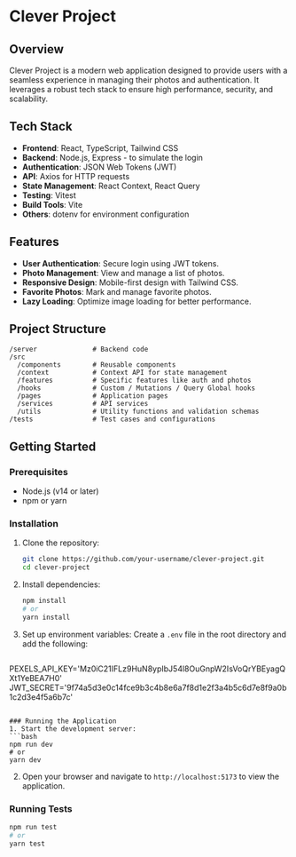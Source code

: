 # Clever Project

## Overview
Clever Project is a modern web application designed to provide users with a seamless experience in managing their photos and authentication. It leverages a robust tech stack to ensure high performance, security, and scalability.

## Tech Stack
- **Frontend**: React, TypeScript, Tailwind CSS
- **Backend**: Node.js, Express - to simulate the login
- **Authentication**: JSON Web Tokens (JWT)
- **API**: Axios for HTTP requests
- **State Management**: React Context, React Query
- **Testing**: Vitest
- **Build Tools**: Vite
- **Others**: dotenv for environment configuration

## Features
- **User Authentication**: Secure login using JWT tokens.
- **Photo Management**: View and manage a list of photos.
- **Responsive Design**: Mobile-first design with Tailwind CSS.
- **Favorite Photos**: Mark and manage favorite photos.
- **Lazy Loading**: Optimize image loading for better performance.

## Project Structure
```
/server              # Backend code
/src
  /components        # Reusable components
  /context           # Context API for state management
  /features          # Specific features like auth and photos
  /hooks             # Custom / Mutations / Query Global hooks
  /pages             # Application pages
  /services          # API services
  /utils             # Utility functions and validation schemas
/tests               # Test cases and configurations
```

## Getting Started

### Prerequisites
- Node.js (v14 or later)
- npm or yarn

### Installation
1. Clone the repository:
   ```bash
   git clone https://github.com/your-username/clever-project.git
   cd clever-project
   ```

2. Install dependencies:
   ```bash
   npm install
   # or
   yarn install
   ```

3. Set up environment variables:
   Create a `.env` file in the root directory and add the following:
   ```
  PEXELS_API_KEY='Mz0iC21IFLz9HuN8ypIbJ54l8OuGnpW2IsVoQrYBEyagQXt1YeBEA7H0'
JWT_SECRET='9f74a5d3e0c14fce9b3c4b8e6a7f8d1e2f3a4b5c6d7e8f9a0b1c2d3e4f5a6b7c'
   ```

### Running the Application
1. Start the development server:
   ```bash
   npm run dev
   # or
   yarn dev
   ```

2. Open your browser and navigate to `http://localhost:5173` to view the application.

### Running Tests
```bash
npm run test
# or
yarn test
```



